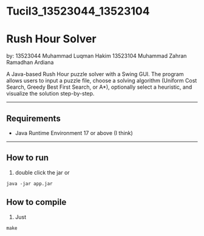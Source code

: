 # Tucil3_13523044_13523104
# Rush Hour Solver

by:
13523044 Muhammad Luqman Hakim
13523104 Muhammad Zahran Ramadhan Ardiana

A Java-based Rush Hour puzzle solver with a Swing GUI. The program allows users to input a puzzle file, choose a solving algorithm (Uniform Cost Search, Greedy Best First Search, or A*), optionally select a heuristic, and visualize the solution step-by-step.

---

## Requirements

- Java Runtime Environment 17 or above (I think)

---

## How to run

1. double click the jar or
```
java -jar app.jar
```

## How to compile

1. Just
```
make
```
